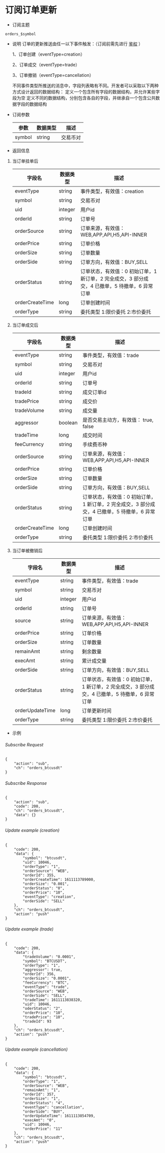 # 订阅订单更新
- 订阅主题
```
orders_$symbol
```

- 说明
    订单的更新推送由任一以下事件触发：（订阅前需先进行  [鉴权](auth.md) ）

    1、订单创建（eventType=creation）

    2、订单成交（eventType=trade）

    3、订单撤销（eventType=cancellation）

    不同事件类型所推送的消息中，字段列表略有不同。开发者可以采取以下两种方式设计返回的数据结构：
    定义一个包含所有字段的数据结构，并允许某些字段为空
    定义不同的数据结构，分别包含各自的字段，并继承自一个包含公共数据字段的数据结构
  
   
- 订阅参数
  
    | 参数 | 数据类型 | 描述 |
    | --- | --- | --- |
    | symbol | string | 交易币对 |
    

- 返回信息

1. 当订单挂单后
   
    | 字段名 | 数据类型 | 描述 |
    | --- | --- | --- |
    | eventType | string |事件类型，有效值：creation |
    | symbol | string | 交易币对 |
    | uid | integer | 用户id |
    | orderId | string | 订单号 |
    | orderSource | string | 订单来源，有效值：WEB,APP,API,H5,API-INNER |
    | orderPrice | string | 订单价格 |
    | orderSize | string | 订单数量 |
    | orderSide | string | 订单方向，有效值：BUY,SELL |
    | orderStatus | string | 订单状态，有效值：0 初始订单，1 新订单，2 完全成交，3 部分成交，4 已撤单，5 待撤单，6 异常订单 |
    | orderCreateTime | long | 订单创建时间 |
    | orderType | string | 委托类型 1:限价委托 2:市价委托 |
2. 当订单成交后
   
    | 字段名 | 数据类型 | 描述 |
    | --- | --- | --- |
    | eventType | string |事件类型，有效值：trade |
    | symbol | string | 交易币对 |
    | uid | integer | 用户id |
    | orderId | string | 订单号 |
    | tradeId | string | 成交订单id |
    | tradePrice | string | 成交价 |
    | tradeVolume | string | 成交量 |
    | aggressor | boolean | 是否交易主动方，有效值： true, false |
    | tradeTime | long | 成交时间 |
    | feeCurrency | string | 手续费币种 |
    | orderSource | string | 订单来源，有效值：WEB,APP,API,H5,API-INNER |
    | orderPrice | string | 订单价格 |
    | orderSize | string | 订单数量 |
    | orderSide | string | 订单方向，有效值：BUY,SELL |
    | orderStatus | string | 订单状态，有效值：0 初始订单，1 新订单，2 完全成交，3 部分成交，4 已撤单，5 待撤单，6 异常订单 |
    | orderCreateTime | long | 订单创建时间 |
    | orderType | string | 委托类型 1:限价委托 2:市价委托 |
3. 当订单被撤销后
   
    | 字段名 | 数据类型 | 描述 |
    | --- | --- | --- |
    | eventType | string |事件类型，有效值：trade |
    | symbol | string | 交易币对 |
    | uid | integer | 用户id |
    | orderId | string | 订单号 |
    | source | string | 订单来源，有效值：WEB,APP,API,H5,API-INNER |
    | orderPrice | string | 订单价格 |
    | orderSize | string | 订单数量 |
    | remainAmt | string | 剩余数量 |
    | execAmt | string | 累计成交量 |
    | orderSide | string | 订单方向，有效值：BUY,SELL |
    | orderStatus | string | 订单状态，有效值：0 初始订单，1 新订单，2 完全成交，3 部分成交，4 已撤单，5 待撤单，6 异常订单 |
    | orderUpdateTime | long | 订单更新时间 |
    | orderType | string | 委托类型 1:限价委托 2:市价委托 |

- 示例

###### Subscribe Request
```
{
    "action": "sub",
    "ch": "orders_btcusdt"
}
```
###### Subscribe Response
```
{
    "action": "sub",
    "code": 200,
    "ch": "orders_btcusdt",
    "data": {}
}
```
###### Update example (creation)
```
{
    "code": 200,
    "data": {
        "symbol": "btcusdt",
        "uid": 10046,
        "orderType": "1",
        "orderSource": "WEB",
        "orderId": 355,
        "orderCreateTime": 1611113789000,
        "orderSize": "0.001",
        "orderStatus": "0",
        "orderPrice": "10",
        "eventType": "creation",
        "orderSide": "SELL"
    },
    "ch": "orders_btcusdt",
    "action": "push"
}
```
###### Update example (trade)
```
{
    "code": 200,
    "data": {
        "tradeVolume": "0.0001",
        "symbol": "BTCUSDT",
        "orderType": "1",
        "aggressor": true,
        "orderId": 356,
        "orderSize": "0.0001",
        "feeCurrency": "BTC",
        "eventType": "trade",
        "orderSource": "WEB",
        "orderSide": "SELL",
        "tradeTime": 1611113838320,
        "uid": 10046,
        "oderStatus": "2",
        "orderPrice": "10",
        "tradePrice": "10",
        "tradeId": 93
    },
    "ch": "orders_btcusdt",
    "action": "push"
}
```
###### Update example (cancellation)
```
{
    "code": 200,
    "data": {
        "symbol": "btcusdt",
        "orderType": "1",
        "orderSource": "WEB",
        "remainAmt": "1",
        "orderId": 357,
        "orderSize": "1",
        "orderStatus": "4",
        "eventType": "cancellation",
        "orderSide": "BUY",
        "orderUpdateTime": 1611113854709,
        "execAmt": "0",
        "uid": 10046,
        "orderPrice": "11"
    },
    "ch": "orders_btcusdt",
    "action": "push"
}
```
